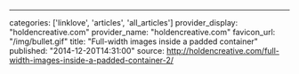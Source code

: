 ---
categories: ['linklove', 'articles', 'all_articles']
provider_display: "holdencreative.com"
provider_name: "holdencreative.com"
favicon_url: "/img/bullet.gif"
title: "Full-width images inside a padded container"
published: "2014-12-20T14:31:00"
source: http://holdencreative.com/full-width-images-inside-a-padded-container-2/